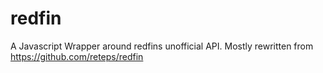 # redfin
A Javascript Wrapper around redfins unofficial API.
Mostly rewritten from https://github.com/reteps/redfin
